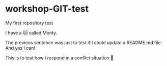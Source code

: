# workshop-GIT-test
My first repository test

I have a :cat: called Monty.

The previous sentence was just to test if I could update a README.md file.
And yes I can!

This is to test how I respond in a conflict situation :ghost:

